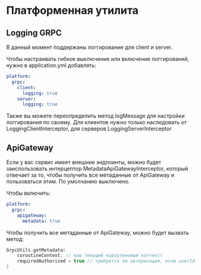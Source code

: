 # Платформенная утилита 
## Logging GRPC
В данный момент поддержаны логгирование для client и server. 

Чтобы настраивать гибкое выключение или включение логгирований, нужно в application.yml добавлять:
```yaml
platform:
  grpc:
    client:
      logging: true
    server:
      logging: true
```

Также вы можете переопределить метод logMessage для настройки логгирования по своему. Для клиентов нужно только 
наследовать от LoggingClientInterceptor, для серверов LoggingServerInterceptor

## ApiGateway 
Если у вас сервис имеет внешние эндпоинты, можно будет заиспользовать интерцептор MetadataApiGatewayInterceptor,
который отвечает за то, чтобы получить все метаданные от ApiGateway и пользоваться этим. По умолчанию выключено.

Чтобы включить:

```yaml
platform:
  grpc:
    apigateway:
      metadata: true
```

Чтобы получить все метаданные от ApiGateway, можно будет вызвать метод:

```kotlin
GrpcUtils.getMetadata(
    coroutineContext, // ваш текущий короутиновый контекст
    requiredAuthorized = true // требуется ли авторизация, если userId нет - выбросит экспешн
)
```